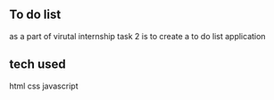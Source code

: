 ## To do list
as a part of virutal internship task 2 is to create a to do list application
## tech used
html
css
javascript

